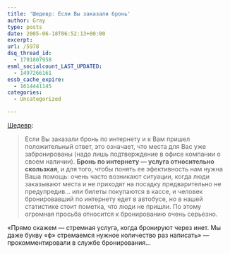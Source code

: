 ```yaml
---
title: 'Шедевр: Если Вы заказали бронь'
author: Gray
type: posts
date: 2005-06-18T06:52:13+00:00
excerpt:
url: /5978
dsq_thread_id:
  - 1791807958
esml_socialcount_LAST_UPDATED:
  - 1497266161
essb_cache_expire:
  - 1614441145
categories:
  - Uncategorized

---
```








<a href="http://autolux.com.ua/index.php?d=book&#038;lang=ru" target="_blank">Шедевр</a>:

> Если Вы заказали бронь по интернету и к Вам пришел положительный ответ, это означает, что места для Вас уже забронированы (надо лишь подтверждение в офисе компании о своем наличии). **Бронь по интернету &#8212; услуга относительно скользкая**, и для того, чтобы понять ее эфективность нам нужна Ваша помощь: очень часто возникают ситуации, когда люди заказывают места и не приходят на посадку предварительно не предупредив&#8230; или билеты покупаются в кассе, и человек бронировавший по интернету едет в автобусе, но в нашей статистике стоит пометка, что люди не пришли. По этому огромная просьба относится к бронированию очень серьезно.

&#171;Прямо скажем &#8212; стремная услуга, когда бронируют через инет. Мы даже букву &#171;ф&#187; стремаемся нужное количество раз написать&#187; &#8212; прокомментировали в службе бронирования&#8230;